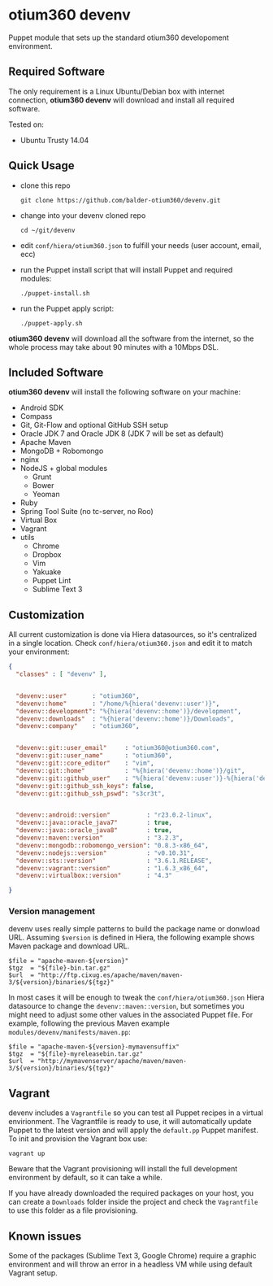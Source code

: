 # otium360 devenv

Puppet module that sets up the standard otium360 developoment environment.


## Required Software

The only requirement is a Linux Ubuntu/Debian box with internet connection, __otium360 devenv__ will download and install all required software.

Tested on:

  * Ubuntu Trusty 14.04

## Quick Usage

  * clone this repo

        git clone https://github.com/balder-otium360/devenv.git
  * change into your devenv cloned repo

        cd ~/git/devenv
  * edit `conf/hiera/otium360.json` to fulfill your needs (user account, email, ecc)
  * run the Puppet install script that will install Puppet and required modules:

        ./puppet-install.sh
  * run the Puppet apply script:

        ./puppet-apply.sh
  __otium360 devenv__ will download all the software from the internet, so the whole process may take about 90 minutes with a 10Mbps DSL.

## Included Software

__otium360 devenv__ will install the following software on your machine:

  * Android SDK
  * Compass
  * Git, Git-Flow and optional GitHub SSH setup
  * Oracle JDK 7 and Oracle JDK 8 (JDK 7 will be set as default)
  * Apache Maven
  * MongoDB + Robomongo
  * nginx
  * NodeJS + global modules
    - Grunt
    - Bower
    - Yeoman
  * Ruby
  * Spring Tool Suite (no tc-server, no Roo)
  * Virtual Box
  * Vagrant
  * utils
    - Chrome
    - Dropbox
    - Vim
    - Yakuake
    - Puppet Lint
    - Sublime Text 3

## Customization

All current customization is done via Hiera datasources, so it's centralized in a single location. Check `conf/hiera/otium360.json` and edit it to match your environment:

```json
{
  "classes" : [ "devenv" ],


  "devenv::user"       : "otium360",
  "devenv::home"       : "/home/%{hiera('devenv::user')}",
  "devenv::development": "%{hiera('devenv::home')}/development",
  "devenv::downloads"  : "%{hiera('devenv::home')}/Downloads",
  "devenv::company"    : "otium360",


  "devenv::git::user_email"     : "otium360@otium360.com",
  "devenv::git::user_name"      : "otium360",
  "devenv::git::core_editor"    : "vim",
  "devenv::git::home"           : "%{hiera('devenv::home')}/git",
  "devenv::git::github_user"    : "%{hiera('devenv::user')}-%{hiera('devenv::company')}",
  "devenv::git::github_ssh_keys": false,
  "devenv::git::github_ssh_pswd": "s3cr3t",


  "devenv::android::version"          : "r23.0.2-linux",
  "devenv::java::oracle_java7"        : true,
  "devenv::java::oracle_java8"        : true,
  "devenv::maven::version"            : "3.2.3",
  "devenv::mongodb::robomongo_version": "0.8.3-x86_64",
  "devenv::nodejs::version"           : "v0.10.31",
  "devenv::sts::version"              : "3.6.1.RELEASE",
  "devenv::vagrant::version"          : "1.6.3_x86_64",
  "devenv::virtualbox::version"       : "4.3"

}
```

### Version management

devenv uses really simple patterns to build the package name or donwload URL. Assuming `$version` is defined in Hiera, the following example shows Maven package and download URL.

    $file = "apache-maven-${version}"
    $tgz  = "${file}-bin.tar.gz"
    $url  = "http://ftp.cixug.es/apache/maven/maven-3/${version}/binaries/${tgz}"

In most cases it will be enough to tweak the `conf/hiera/otium360.json` Hiera datasource to change the `devenv::maven::version`, but sometimes you might need to adjust some other values in the associated Puppet file. For example, following the previous Maven example `modules/devenv/manifests/maven.pp`:

    $file = "apache-maven-${version}-mymavensuffix"
    $tgz  = "${file}-myreleasebin.tar.gz"
    $url  = "http://mymavenserver/apache/maven/maven-3/${version}/binaries/${tgz}"


## Vagrant

devenv includes a `Vagrantfile` so you can test all Puppet recipes in a virtual envirionment. The Vagrantfile is ready to use, it will automatically update Puppet to the latest version and will apply the `default.pp` Puppet manifest. To init and provision the Vagrant box use:

    vagrant up
    
Beware that the Vagrant provisioning will install the full development environment by default, so it can take a while.

If you have already downloaded the required packages on your host, you can create a `Downloads` folder inside the project and check the `Vagrantfile` to use this folder as a file provisioning.

## Known issues

Some of the packages (Sublime Text 3, Google Chrome) require a graphic environment and will throw an error in a headless VM while using default Vagrant setup.
